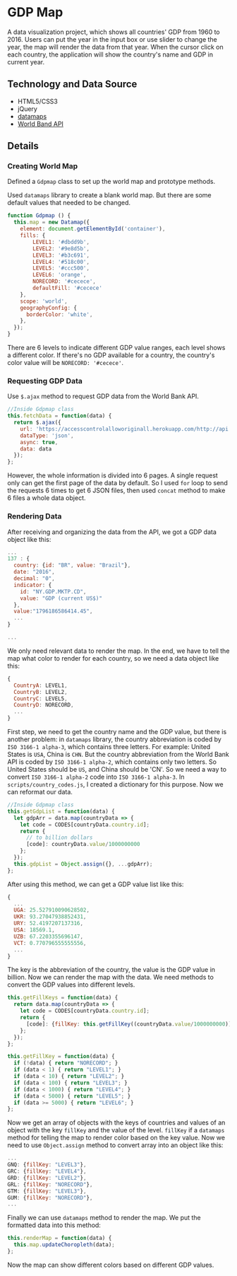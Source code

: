# GDP Map

A data visualization project, which shows all countries' GDP from 1960 to 2016.
Users can put the year in the input box or use slider to change the year, the map
will render the data from that year.
When the cursor click on each country, the application will show the country's name and
GDP in current year.

## Technology and Data Source

* HTML5/CSS3
* jQuery
* [datamaps](https://github.com/markmarkoh/datamaps)
* [World Band API](https://datahelpdesk.worldbank.org/knowledgebase/topics/125589-developer-information)

## Details

### Creating World Map

Defined a `Gdpmap` class to set up the world map and prototype methods.

Used `datamaps` library to create a blank world map. But there are some default values that needed to be changed.

```js
function Gdpmap () {
  this.map = new Datamap({
    element: document.getElementById('container'),
    fills: {
        LEVEL1: '#dbdd9b',
        LEVEL2: '#9e8d5b',
        LEVEL3: '#b3c691',
        LEVEL4: '#518c00',
        LEVEL5: '#ccc500',
        LEVEL6: 'orange',
        NORECORD: '#cecece',
        defaultFill: '#cecece'
    },
    scope: 'world',
    geographyConfig: {
      borderColor: 'white',
    },
  });
}
```

There are 6 levels to indicate different GDP value ranges, each level shows a different color. If there's no GDP available for a country, the country's color value will be `NORECORD: '#cecece'`.


### Requesting GDP Data

Use `$.ajax` method to request GDP data from the World Bank API.

```js
//Inside Gdpmap class
this.fetchData = function(data) {
  return $.ajax({
    url: 'https://accesscontrolalloworiginall.herokuapp.com/http://api.worldbank.org/countries/all/indicators/NY.GDP.MKTP.CD',
    dataType: 'json',
    async: true,
    data: data
  });
};
```

However, the whole information is divided into 6 pages. A single request only can get the first page of the data by default. So I used `for` loop to send the requests 6 times to get 6 JSON files, then used `concat` method to make 6 files a whole data object.

### Rendering Data

After receiving and organizing the data from the API, we got a GDP data object like this:

```js
...
137 : {
  country: {id: "BR", value: "Brazil"},
  date: "2016",
  decimal: "0",
  indicator: {
    id: "NY.GDP.MKTP.CD",
    value: "GDP (current US$)"
  },
  value:"1796186586414.45",
  ...
}

...

```

We only need relevant data to render the map. In the end, we have to tell the map what color to render for each country, so we need a data object like this:
```js
{
  CountryA: LEVEL1,
  CountryB: LEVEL2,
  CountryC: LEVEL5,
  CountryD: NORECORD,
  ...
}
```

First step, we need to get the country name and the GDP value, but there is another problem: in `datamaps` library, the country abbreviation is coded by `ISO 3166-1 alpha-3`, which contains three letters. For example: United States is `USA`, China is `CHN`. But the country abbreviation from the World Bank API is coded by `ISO 3166-1 alpha-2`, which contains only two letters. So United States should be `US`, and China should be 'CN'. So we need a way to convert `ISO 3166-1 alpha-2` code into `ISO 3166-1 alpha-3`. In `scripts/country_codes.js`, I created a dictionary for this purpose. Now we can reformat our data.

```js
//Inside Gdpmap class
this.getGdpList = function(data) {
  let gdpArr = data.map(countryData => {
    let code = CODES[countryData.country.id];
    return {
      // to billion dollars
      [code]: countryData.value/1000000000
    };
  });
  this.gdpList = Object.assign({}, ...gdpArr);
};
```

After using this method, we can get a GDP value list like this:

```js
{
  ...
  UGA: 25.527910090628502,
  UKR: 93.27047938852431,
  URY: 52.4197207137316,
  USA: 18569.1,
  UZB: 67.2203355696147,
  VCT: 0.770796555555556,
  ...
}
```

The key is the abbreviation of the country, the value is the GDP value in billion. Now we can render the map with the data. We need methods to convert the GDP values into different levels.

```js
this.getFillKeys = function(data) {
  return data.map(countryData => {
    let code = CODES[countryData.country.id];
    return {
      [code]: {fillKey: this.getFillKey((countryData.value/1000000000))}
    };
  });
};
```

```js
this.getFillKey = function(data) {
  if (!data) { return "NORECORD"; }
  if (data < 1) { return "LEVEL1"; }
  if (data < 10) { return "LEVEL2"; }
  if (data < 100) { return "LEVEL3"; }
  if (data < 1000) { return "LEVEL4"; }
  if (data < 5000) { return "LEVEL5"; }
  if (data >= 5000) { return "LEVEL6"; }
};
```

Now we get an array of objects with the keys of countries and values of an object with the key `fillKey` and the value of the level. `fillKey` if a `datamaps` method for telling the map to render color based on the key value. Now we need to use `Object.assign` method to convert array into an object like this:

```js
...
GNQ: {fillKey: "LEVEL3"},
GRC: {fillKey: "LEVEL4"},
GRD: {fillKey: "LEVEL2"},
GRL: {fillKey: "NORECORD"},
GTM: {fillKey: "LEVEL3"},
GUM: {fillKey: "NORECORD"},
...
```

Finally we can use `datamaps` method to render the map. We put the formatted data into this method:

```js
this.renderMap = function(data) {
  this.map.updateChoropleth(data);
};
```

Now the map can show different colors based on different GDP values.
